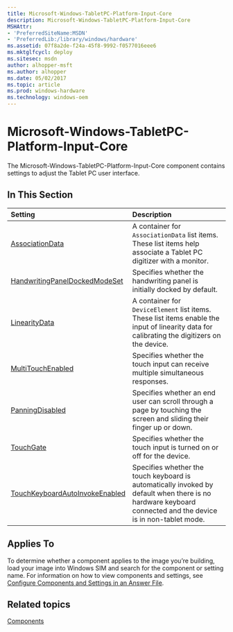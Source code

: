 ```yaml
---
title: Microsoft-Windows-TabletPC-Platform-Input-Core
description: Microsoft-Windows-TabletPC-Platform-Input-Core
MSHAttr:
- 'PreferredSiteName:MSDN'
- 'PreferredLib:/library/windows/hardware'
ms.assetid: 07f8a2de-f24a-45f8-9992-f0577016eee6
ms.mktglfcycl: deploy
ms.sitesec: msdn
author: alhopper-msft
ms.author: alhopper
ms.date: 05/02/2017
ms.topic: article
ms.prod: windows-hardware
ms.technology: windows-oem
---
```

# Microsoft-Windows-TabletPC-Platform-Input-Core

The Microsoft-Windows-TabletPC-Platform-Input-Core component contains settings to adjust the Tablet PC user interface.

## In This Section

| Setting                 | Description                                                                           |
|:------------------------|:--------------------------------------------------------------------------------------|
| [AssociationData](microsoft-windows-tabletpc-platform-input-core-associationdata.md) | A container for <code>AssociationData</code> list items. These list items help associate a Tablet PC digitizer with a monitor. |
| [HandwritingPanelDockedModeSet](microsoft-windows-tabletpc-platform-input-core-handwritingpaneldockedmodeset.md) | Specifies whether the handwriting panel is initially docked by default. |
| [LinearityData](microsoft-windows-tabletpc-platform-input-core-linearitydata.md) | A container for <code>DeviceElement</code> list items. These list items enable the input of linearity data for calibrating the digitizers on the device. |
| [MultiTouchEnabled](microsoft-windows-tabletpc-platform-input-core-multitouchenabled.md) | Specifies whether the touch input can receive multiple simultaneous responses. |
| [PanningDisabled](microsoft-windows-tabletpc-platform-input-core-panningdisabled.md) | Specifies whether an end user can scroll through a page by touching the screen and sliding their finger up or down. |
| [TouchGate](microsoft-windows-tabletpc-platform-input-core-touchgate.md) | Specifies whether the touch input is turned on or off for the device. |
| [TouchKeyboardAutoInvokeEnabled](microsoft-windows-tabletpc-platform-input-core-touchkeyboardautoinvokeenabled.md) | Specifies whether the touch keyboard is automatically invoked by default when there is no hardware keyboard connected and the device is in non-tablet mode. |

## Applies To

To determine whether a component applies to the image you’re building, load your image into Windows SIM and search for the component or setting name. For information on how to view components and settings, see [Configure Components and Settings in an Answer File](https://docs.microsoft.com/en-us/windows-hardware/customize/desktop/wsim/configure-components-and-settings-in-an-answer-file).

## Related topics

[Components](components-b-unattend.md)
